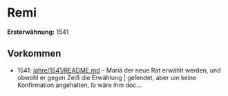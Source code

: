 # Remi

**Ersterwähnung:** 1541

## Vorkommen
- 1541: [jahre/1541/README.md](../jahre/1541/README.md) – Mariä der neue Rat
erwählt werden, und obwohl er gegen Zeiß die Erwählung |
geſendet, aber um keine Konfirmation angehalten, ſo wäre
ihm doc...
